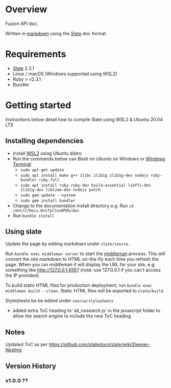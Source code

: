 # Overview

Fusion API doc. 

Written in [markdown](https://en.wikipedia.org/wiki/Markdown) using the [Slate](https://github.com/slatedocs/slate) doc format.

# Requirements 
* [Slate](https://github.com/slatedocs/slate) 2.3.1
* Linux / macOS (Windows supported using WSL2)
* Ruby > v2.3.1
* Bundler

# Getting started

Instructions below detail how to compile Slate using WSL2 & Ubuntu 20.04 LTS

## Installing dependencies 

* Install [WSL2](https://docs.microsoft.com/en-us/windows/wsl/install-win10) using Ubuntu distro 
* Run the commands below use _Bash on Ubuntu on Windows_ or [Windows Terminal](https://www.microsft.com/en-au/p/windows-terminal/9n0dx20hk701) 
  * `sudo apt-get update`
  * `sudo apt install make g++ zlibc zlib1g zlib1g-dev nodejs ruby-bundler ruby-full`
  * `sudo apt install ruby ruby-dev build-essential libffi-dev zlib1g-dev liblzma-dev nodejs patch`
  * `sudo gem update --system`
  * `sudo gem install bundler`
* Change to the documentation install directory e.g. Run `cd /mnt/c/Docs.UnifyCloudPOS/doc`
* Run `bundle install`


## Using slate

Update the page by editing markdown under `slate/source`.

Run `bundle exec middleman server` to start the [middleman](https://middlemanapp.com/) process. This will convert the site 
markdown to HTML on-the-fly each time you refresh the page. When you run middleman it will display the URL for your site, e.g. 
something like _http://127.0.0.1:4567_ (note: use 127.0.0.1 if you can't access the IP provided)

To build static HTML files for production deployment, run `bundle exec middleman build --clean`. Static HTML files will be exported to `slate/build`. 

Stylesheets be be edited under `source/stylesheets` 
* added extra ToC heading to 'all_nosearch.js' in the javascript folder to allow the search engine to include the new ToC heading

## Notes

Updated ToC as per https://github.com/slatedocs/slate/wiki/Deeper-Nesting

## Version History

### v1.0.0 ??

